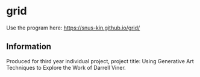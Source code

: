 # grid
Use the program here: https://snus-kin.github.io/grid/
## Information
Produced for third year individual project, project title: Using Generative Art
Techniques to Explore the Work of Darrell Viner.
